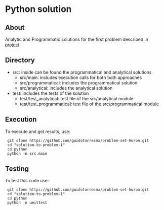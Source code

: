 # Python solution

## About
Analytic and Programmatic solutions for the first problem described in [project](../../README.md)

## Directory

- src: inside can be found the programmatical and analytical solutions
  - src/main: includes execution calls for both both approaches
  - src/programmatical: includes the programmatical solution
  - src/analytical: includes the analytical solution
- test: includes the tests of the solution
  - test/test_analytical: test file of the src/analytical module
  - test/test_programmatical: test file of the src/programmatical module

## Execution

To execute and get results, use:
```
 git clone https://github.com/guidotorresmx/problem-set-huron.git
 cd "solution-to-problem-1"
 cd python
 python -m src.main
```

## Testing

To test this code use:
```
 git clone https://github.com/guidotorresmx/problem-set-huron.git
 cd "solution-to-problem-1"
 cd python
 python -m unittest
```
